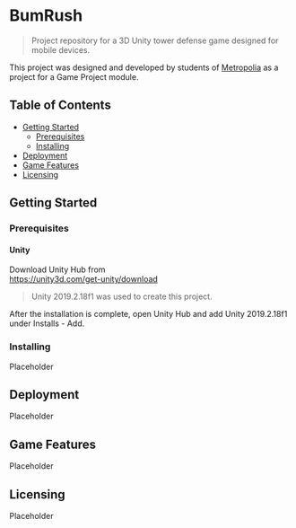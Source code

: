 # BumRush  
>Project repository for a 3D Unity tower defense game designed for mobile devices.  

This project was designed and developed by students of [Metropolia](https://metropolia.fi) as a project for a Game Project module.  

## Table of Contents
 * [Getting Started](#getting-started)
   * [Prerequisites](#prerequisites)
   * [Installing](#installing)  
 * [Deployment](#deployment)  
 * [Game Features](#game-features)
 * [Licensing](#licensing)  
 
 ## Getting Started  
 ### Prerequisites  
 #### Unity  
 Download Unity Hub from  
 https://unity3d.com/get-unity/download  
 > Unity 2019.2.18f1 was used to create this project.  
 
 After the installation is complete, open Unity Hub and add Unity 2019.2.18f1 under Installs - Add.  
 ### Installing  
 Placeholder  
 ## Deployment
 Placeholder  
 ## Game Features  
 Placeholder  
 ## Licensing  
 Placeholder
